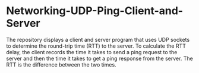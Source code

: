 # Networking-UDP-Ping-Client-and-Server
The repository displays a client and server program that uses UDP sockets to determine the round-trip time (RTT) to the server. To calculate the RTT delay, the client records the time it takes to send a ping request to the server and then the time it takes to get a ping response from the server. The RTT is the difference between the two times.
